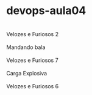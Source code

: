 # devops-aula04
<br>Velozes e Furiosos 2</br>
<br>Mandando bala</br>
<br>Velozes e Furiosos 7</br>
<br>Carga Explosiva</br>
<br>Velozes e Furiosos 6</br>

